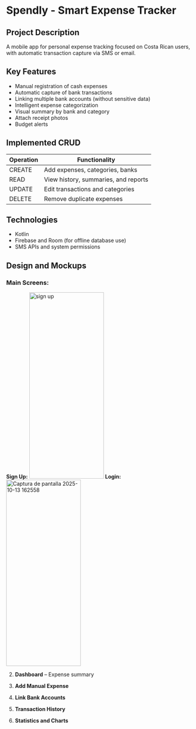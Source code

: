 # Spendly - Smart Expense Tracker

## Project Description

A mobile app for personal expense tracking focused on Costa Rican users,
with automatic transaction capture via SMS or email.

## Key Features

* Manual registration of cash expenses
* Automatic capture of bank transactions
* Linking multiple bank accounts (without sensitive data)
* Intelligent expense categorization
* Visual summary by bank and category
* Attach receipt photos
* Budget alerts

## Implemented CRUD

| Operation | Functionality                        |
| --------- | ------------------------------------ |
| CREATE    | Add expenses, categories, banks      |
| READ      | View history, summaries, and reports |
| UPDATE    | Edit transactions and categories     |
| DELETE    | Remove duplicate expenses            |

## Technologies

* Kotlin
* Firebase and Room (for offline database use)
* SMS APIs and system permissions

## Design and Mockups

### Main Screens:


   **Sign Up:** <img width="200" height="500" alt="sign up" src="https://github.com/user-attachments/assets/6f2c06e3-d1d0-47ed-bba4-2df99db36abe" />
   **Login:** <img width="200" height="500" alt="Captura de pantalla 2025-10-13 162558" src="https://github.com/user-attachments/assets/00d8400e-6893-4a76-ac02-bb14060d8a99" />


2. **Dashboard** – Expense summary

3. **Add Manual Expense**

4. **Link Bank Accounts**

5. **Transaction History**

6. **Statistics and Charts**
